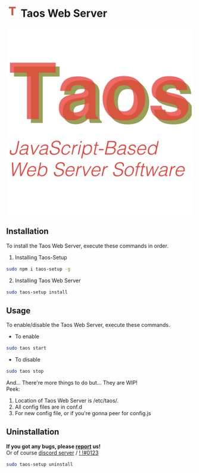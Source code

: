 <h1><img src="icons/initial.png" alt="initialIcon" width="32px"> Taos Web Server</h1>
<img src="icons/full.jpg" alt="fullIcon">

## Installation
To install the Taos Web Server, execute these commands in order.
1. Installing Taos-Setup
```bash
sudo npm i taos-setup -g
```
2. Installing Taos Web Server
```bash
sudo taos-setup install
```

## Usage
To enable/disable the Taos Web Server, execute these commands.
- To enable
```bash
sudo taos start
```
- To disable
```bash
sudo taos stop
```
And... There're more things to do but... They are WIP!  
Peek:
1. Location of Taos Web Server is /etc/taos/.
2. All config files are in conf.d
3. For new config file, or if you're gonna  peer for config.js

## Uninstallation
**If you got any bugs, please [report](issues) us!**  
Or of course [discord server](https://www.minco.kro.kr) / [!                              !#0123](https://discord.com/users/590826711147347973)
```bash
sudo taos-setup uninstall
```

